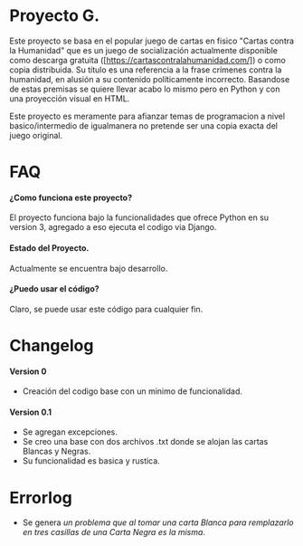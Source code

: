 # Proyecto G.

Este proyecto se basa en el popular juego de cartas en fisico "Cartas contra la Humanidad" que es un juego de socialización actualmente disponible como descarga gratuita ([https://cartascontralahumanidad.com/]) o como copia distribuida. Su título es una referencia a la frase crímenes contra la humanidad, en alusión a su contenido políticamente incorrecto. Basandose de estas premisas se quiere llevar acabo lo mismo pero en Python y con una proyección visual en HTML.

Este proyecto es meramente para afianzar temas de programacion a nivel basico/intermedio de igualmanera no pretende ser una copia exacta del juego original.

# FAQ

#### ¿Como funciona este proyecto?

El proyecto funciona bajo la funcionalidades que ofrece Python en su version 3, agregado a eso ejecuta el codigo via Django.

#### Estado del Proyecto.

Actualmente se encuentra bajo desarrollo.

#### ¿Puedo usar el código?

Claro, se puede usar este código para cualquier fin.

# Changelog

#### Version 0

- Creación del codigo base con un minimo de funcionalidad.

#### Version 0.1

- Se agregan excepciones.
- Se creo una base con dos archivos .txt donde se alojan las cartas Blancas y Negras.
- Su funcionalidad es basica y rustica.

# Errorlog

- Se genera *un problema que al tomar una carta Blanca para remplazarlo en tres casillas de una Carta Negra es la misma*.
